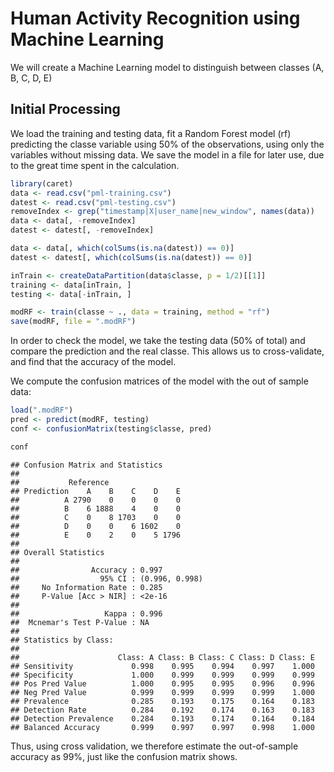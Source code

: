 Human Activity Recognition using Machine Learning
========================================================

We will create a Machine Learning model to distinguish between classes (A, B, C, D, E) 

## Initial Processing

We load the training and testing data, fit a Random Forest model (rf) predicting the classe variable using 50% of the observations, using only the variables without missing data. We save the model in a file for later use, due to the great time spent in the calculation.



```r
library(caret)
data <- read.csv("pml-training.csv")
datest <- read.csv("pml-testing.csv")
removeIndex <- grep("timestamp|X|user_name|new_window", names(data))
data <- data[, -removeIndex]
datest <- datest[, -removeIndex]

data <- data[, which(colSums(is.na(datest)) == 0)]
datest <- datest[, which(colSums(is.na(datest)) == 0)]

inTrain <- createDataPartition(data$classe, p = 1/2)[[1]]
training <- data[inTrain, ]
testing <- data[-inTrain, ]
```


```r
modRF <- train(classe ~ ., data = training, method = "rf")
save(modRF, file = ".modRF")
```


In order to check the model, we take the testing data (50% of total) and compare the prediction and the real classe. This allows us to cross-validate, and find that the accuracy of the model. 

We compute the confusion matrices of the model with the out of sample data:

```r
load(".modRF")
pred <- predict(modRF, testing)
conf <- confusionMatrix(testing$classe, pred)

conf
```

```
## Confusion Matrix and Statistics
## 
##           Reference
## Prediction    A    B    C    D    E
##          A 2790    0    0    0    0
##          B    6 1888    4    0    0
##          C    0    8 1703    0    0
##          D    0    0    6 1602    0
##          E    0    2    0    5 1796
## 
## Overall Statistics
##                                         
##                Accuracy : 0.997         
##                  95% CI : (0.996, 0.998)
##     No Information Rate : 0.285         
##     P-Value [Acc > NIR] : <2e-16        
##                                         
##                   Kappa : 0.996         
##  Mcnemar's Test P-Value : NA            
## 
## Statistics by Class:
## 
##                      Class: A Class: B Class: C Class: D Class: E
## Sensitivity             0.998    0.995    0.994    0.997    1.000
## Specificity             1.000    0.999    0.999    0.999    0.999
## Pos Pred Value          1.000    0.995    0.995    0.996    0.996
## Neg Pred Value          0.999    0.999    0.999    0.999    1.000
## Prevalence              0.285    0.193    0.175    0.164    0.183
## Detection Rate          0.284    0.192    0.174    0.163    0.183
## Detection Prevalence    0.284    0.193    0.174    0.164    0.184
## Balanced Accuracy       0.999    0.997    0.997    0.998    1.000
```


Thus, using cross validation, we therefore estimate the out-of-sample accuracy as 99%, just like the confusion matrix shows.

